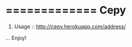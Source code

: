 =============
 Cepy
=============
1. Usage
   ::
      http://cepy.herokuapp.com/address/<cep>

...
Enjoy!